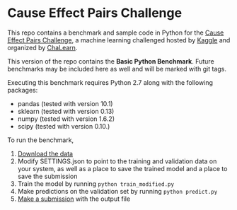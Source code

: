 Cause Effect Pairs Challenge
============================

This repo contains a benchmark and sample code in Python for the [Cause Effect Pairs Challenge](https://www.kaggle.com/c/cause-effect-pairs), a machine learning challenged hosted by [Kaggle](https://www.kaggle.com) and organized by [ChaLearn](http://www.chalearn.org/).

This version of the repo contains the **Basic Python Benchmark**. Future benchmarks may be included here as well and will be marked with git tags.

Executing this benchmark requires Python 2.7 along with the following packages:

 - pandas (tested with version 10.1)
 - sklearn (tested with version 0.13)
 - numpy (tested with version 1.6.2)
 - scipy (tested with version 0.10.)

To run the benchmark,

1. [Download the data](https://www.kaggle.com/c/cause-effect-pairs/data)
2. Modify SETTINGS.json to point to the training and validation data on your system, as well as a place to save the trained model and a place to save the submission
3. Train the model by running `python train_modified.py`
4. Make predictions on the validation set by running `python predict.py`
5. [Make a submission](https://www.kaggle.com/c/cause-effect-pairs/team/select) with the output file

